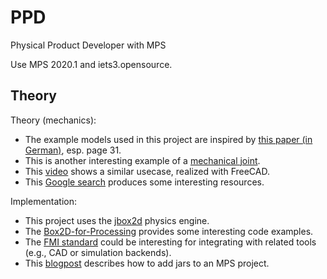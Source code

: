 # PPD
Physical Product Developer with MPS

Use MPS 2020.1 and iets3.opensource.


## Theory

Theory (mechanics):

- The example models used in this project are inspired by [this paper (in German)](http://www.martinbirkholz.de/studium/koppelgetriebe.pdf), esp. page 31.
- This is another interesting example of a [mechanical joint](https://www.pinterest.se/pin/394065036142244906/).
- This [video](https://youtu.be/8llFZxxloXg) shows a similar usecase, realized with FreeCAD.
- This [Google search](https://www.google.com/search?q=eingelenk+mehrgelenk+kinematik&tbm=isch&ved=2ahUKEwjOo5qahK3vAhWL16QKHRwvBwwQ2-cCegQIABAA&oq=eingelenk+mehrgelenk+kinematik&gs_lcp=CgNpbWcQDFAAWABgvOEKaABwAHgAgAEAiAEAkgEAmAEAqgELZ3dzLXdpei1pbWc&sclient=img&ei=MpBMYM7CHouvkwWc3pxg&bih=841&biw=1669&client=safari) produces some interesting resources.


Implementation:

- This project uses the [jbox2d](http://www.jbox2d.org) physics engine.
- The [Box2D-for-Processing](https://github.com/shiffman/Box2D-for-Processing/blob/master/Box2D-for-Processing/src/shiffman/box2d/Box2DProcessing.java) provides some interesting code examples.
- The [FMI standard](https://fmi-standard.org) could be interesting for integrating with related tools (e.g., CAD or simulation backends). 
- This [blogpost](https://tomassetti.me/how-to-add-jars-and-resources-in-a-jetbrains-mps-project/) describes how to add jars to an MPS project.
